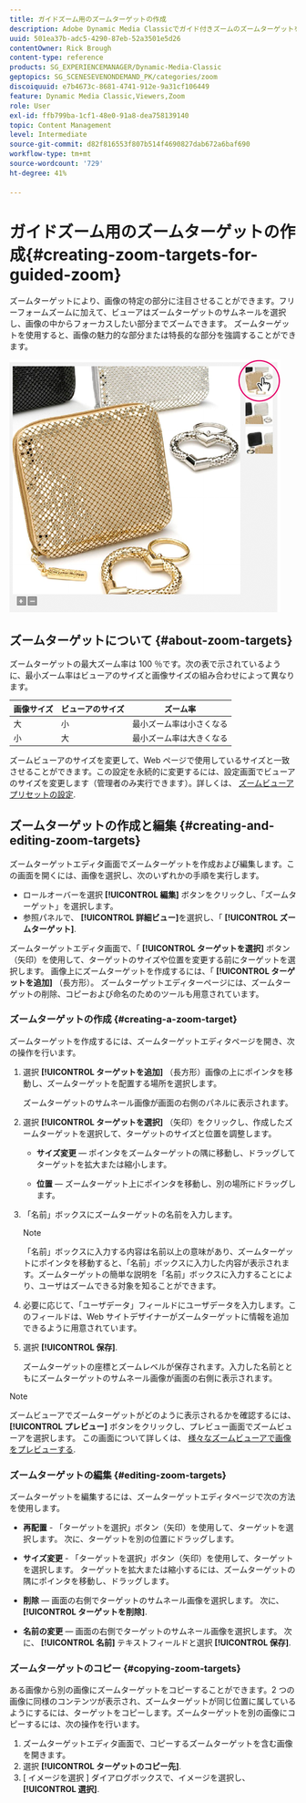 ```yaml
---
title: ガイドズーム用のズームターゲットの作成
description: Adobe Dynamic Media Classicでガイド付きズームのズームターゲットを作成する方法を説明します。
uuid: 501ea37b-adc5-4290-87eb-52a3501e5d26
contentOwner: Rick Brough
content-type: reference
products: SG_EXPERIENCEMANAGER/Dynamic-Media-Classic
geptopics: SG_SCENESEVENONDEMAND_PK/categories/zoom
discoiquuid: e7b4673c-8681-4741-912e-9a31cf106449
feature: Dynamic Media Classic,Viewers,Zoom
role: User
exl-id: ffb799ba-1cf1-48e0-91a8-dea758139140
topic: Content Management
level: Intermediate
source-git-commit: d82f816553f807b514f4690827dab672a6baf690
workflow-type: tm+mt
source-wordcount: '729'
ht-degree: 41%

---
```


# ガイドズーム用のズームターゲットの作成{#creating-zoom-targets-for-guided-zoom}

ズームターゲットにより、画像の特定の部分に注目させることができます。フリーフォームズームに加えて、ビューアはズームターゲットのサムネールを選択し、画像の中からフォーカスしたい部分までズームできます。 ズームターゲットを使用すると、画像の魅力的な部分または特長的な部分を強調することができます。

![ガイドズーム用のズームターゲットの作成](/help/using/assets/zo_guided_zoom.png)

## ズームターゲットについて {#about-zoom-targets}

ズームターゲットの最大ズーム率は 100 ％です。次の表で示されているように、最小ズーム率はビューアのサイズと画像サイズの組み合わせによって異なります。

| 画像サイズ | ビューアのサイズ | ズーム率 |
| --- | --- | --- |
| 大 | 小 | 最小ズーム率は小さくなる |
| 小 | 大 | 最小ズーム率は大きくなる |

ズームビューアのサイズを変更して、Web ページで使用しているサイズと一致させることができます。この設定を永続的に変更するには、設定画面でビューアのサイズを変更します（管理者のみ実行できます）。詳しくは、 [ズームビューアプリセットの設定](setting-zoom-viewer-presets.md#setting_up_zoom_viewer_presets).

## ズームターゲットの作成と編集 {#creating-and-editing-zoom-targets}

ズームターゲットエディタ画面でズームターゲットを作成および編集します。この画面を開くには、画像を選択し、次のいずれかの手順を実行します。

* ロールオーバーを選択 **[!UICONTROL 編集]** ボタンをクリックし、「ズームターゲット」を選択します。
* 参照パネルで、 **[!UICONTROL 詳細ビュー]**&#x200B;を選択し、「 **[!UICONTROL ズームターゲット]**.

ズームターゲットエディタ画面で、「 **[!UICONTROL ターゲットを選択]** ボタン（矢印）を使用して、ターゲットのサイズや位置を変更する前にターゲットを選択します。 画像上にズームターゲットを作成するには、「 **[!UICONTROL ターゲットを追加]** （長方形）。 ズームターゲットエディターページには、ズームターゲットの削除、コピーおよび命名のためのツールも用意されています。

### ズームターゲットの作成 {#creating-a-zoom-target}

ズームターゲットを作成するには、ズームターゲットエディタページを開き、次の操作を行います。

1. 選択 **[!UICONTROL ターゲットを追加]** （長方形）画像の上にポインタを移動し、ズームターゲットを配置する場所を選択します。

   ズームターゲットのサムネール画像が画面の右側のパネルに表示されます。

1. 選択 **[!UICONTROL ターゲットを選択]** （矢印）をクリックし、作成したズームターゲットを選択して、ターゲットのサイズと位置を調整します。

   * **サイズ変更**  — ポインタをズームターゲットの隅に移動し、ドラッグしてターゲットを拡大または縮小します。

   * **位置**  — ズームターゲット上にポインタを移動し、別の場所にドラッグします。

1. 「名前」ボックスにズームターゲットの名前を入力します。

   >[!NOTE]
   >
   >「名前」ボックスに入力する内容は名前以上の意味があり、ズームターゲットにポインタを移動すると、「名前」ボックスに入力した内容が表示されます。ズームターゲットの簡単な説明を「名前」ボックスに入力することにより、ユーザはズームできる対象を知ることができます。

1. 必要に応じて、「ユーザデータ」フィールドにユーザデータを入力します。このフィールドは、Web サイトデザイナーがズームターゲットに情報を追加できるように用意されています。
1. 選択 **[!UICONTROL 保存]**.

   ズームターゲットの座標とズームレベルが保存されます。入力した名前とともにズームターゲットのサムネール画像が画面の右側に表示されます。

>[!NOTE]
>
>ズームビューアでズームターゲットがどのように表示されるかを確認するには、 **[!UICONTROL プレビュー]** ボタンをクリックし、プレビュー画面でズームビューアを選択します。 この画面について詳しくは、 [様々なズームビューアで画像をプレビューする](previewing-image-assets-different-zoom.md#previewing_image_assets_with_different_zoom_viewers).

### ズームターゲットの編集 {#editing-zoom-targets}

ズームターゲットを編集するには、ズームターゲットエディタページで次の方法を使用します。

* **再配置** - 「ターゲットを選択」ボタン（矢印）を使用して、ターゲットを選択します。 次に、ターゲットを別の位置にドラッグします。

* **サイズ変更** - 「ターゲットを選択」ボタン（矢印）を使用して、ターゲットを選択します。 ターゲットを拡大または縮小するには、ズームターゲットの隅にポインタを移動し、ドラッグします。

* **削除**  — 画面の右側でターゲットのサムネール画像を選択します。 次に、 **[!UICONTROL ターゲットを削除]**.

* **名前の変更**  — 画面の右側でターゲットのサムネール画像を選択します。 次に、 **[!UICONTROL 名前]** テキストフィールドと選択 **[!UICONTROL 保存]**.

### ズームターゲットのコピー {#copying-zoom-targets}

ある画像から別の画像にズームターゲットをコピーすることができます。2 つの画像に同様のコンテンツが表示され、ズームターゲットが同じ位置に属しているようにするには、ターゲットをコピーします。ズームターゲットを別の画像にコピーするには、次の操作を行います。

1. ズームターゲットエディタ画面で、コピーするズームターゲットを含む画像を開きます。
1. 選択 **[!UICONTROL ターゲットのコピー先]**.
1. [ イメージを選択 ] ダイアログボックスで、イメージを選択し、 **[!UICONTROL 選択]**.
